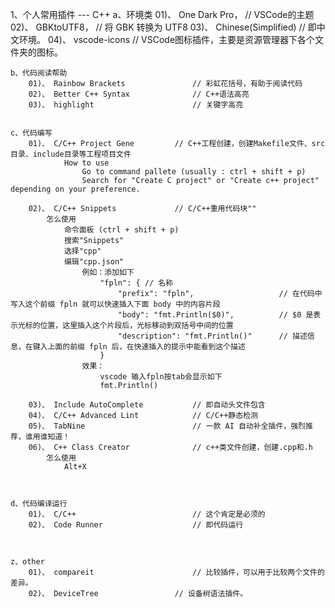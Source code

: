 
1、个人常用插件 --- C++
	a、环境类
		01)、 One Dark Pro， 				// VSCode的主题
		02)、 GBKtoUTF8，					// 将 GBK 转换为 UTF8
		03)、 Chinese(Simplified)			// 即中文环境。
		04)、 vscode-icons	 				// VSCode图标插件，主要是资源管理器下各个文件夹的图标。
		
		
		
	b、代码阅读帮助
		01)、 Rainbow Brackets				// 彩虹花括号，有助于阅读代码
		02)、 Better C++ Syntax				// C++语法高亮
		03)、 highlight						// 关键字高亮
	
	
	c、代码编写
		01)、 C/C++ Project Gene			// C++工程创建，创建Makefile文件、src目录、include目录等工程项目文件
				How to use
					Go to command pallete (usually : ctrl + shift + p)
					Search for "Create C project" or "Create c++ project" depending on your preference.
					
		02)、 C/C++ Snippets				// C/C++重用代码块""
			怎么使用
				命令面板 (ctrl + shift + p)
				搜索"Snippets"
				选择"cpp"
				编辑"cpp.json"
					例如：添加如下
						"fpln": { // 名称
							"prefix": "fpln", 					// 在代码中写入这个前缀 fpln 就可以快速插入下面 body 中的内容片段
							"body": "fmt.Println($0)", 			// $0 是表示光标的位置，这里插入这个片段后，光标移动到双括号中间的位置
							"description": "fmt.Println()" 		// 描述信息，在键入上面的前缀 fpln 后，在快速插入的提示中能看到这个描述 
						}
					效果：
						vscode 输入fpln按tab会显示如下
						fmt.Println()
				
		03)、 Include AutoComplete			// 即自动头文件包含
		04)、 C/C++ Advanced Lint			// C/C++静态检测
		05)、 TabNine						// 一款 AI 自动补全插件，强烈推荐，谁用谁知道！
		06)、 C++ Class Creator				// c++类文件创建，创建.cpp和.h
			怎么使用
				Alt+X
		
		
		
	d、代码编译运行
		01)、 C/C++							// 这个肯定是必须的
		02)、 Code Runner					// 即代码运行
		


	z、other
		01)、 compareit						// 比较插件，可以用于比较两个文件的差异。
		02)、 DeviceTree					// 设备树语法插件。
	

	